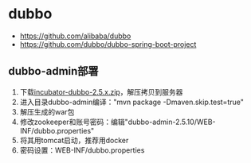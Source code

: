 # dubbo
* https://github.com/alibaba/dubbo
* https://github.com/dubbo/dubbo-spring-boot-project

## dubbo-admin部署
1. 下载[incubator-dubbo-2.5.x.zip](https://github.com/apache/incubator-dubbo/tree/2.5.x)，解压拷贝到服务器
1. 进入目录dubbo-admin编译："mvn package -Dmaven.skip.test=true"
1. 解压生成的war包
1. 修改zookeeper和账号密码：编辑"dubbo-admin-2.5.10/WEB-INF/dubbo.properties"
1. 将其用tomcat启动，推荐用docker
1. 密码设置：WEB-INF/dubbo.properties
